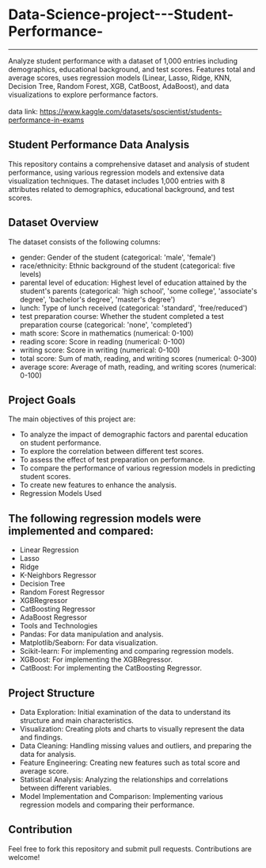 # Data-Science-project---Student-Performance-
***
Analyze student performance with a dataset of 1,000 entries including demographics, educational background, and test scores. Features total and average scores, uses regression models (Linear, Lasso, Ridge, KNN, Decision Tree, Random Forest, XGB, CatBoost, AdaBoost), and data visualizations to explore performance factors. <br><br>
data link: https://www.kaggle.com/datasets/spscientist/students-performance-in-exams


## Student Performance Data Analysis
This repository contains a comprehensive dataset and analysis of student performance, using various regression models and extensive data visualization techniques. The dataset includes 1,000 entries with 8 attributes related to demographics, educational background, and test scores.

## Dataset Overview
The dataset consists of the following columns:

* gender: Gender of the student (categorical: 'male', 'female')
* race/ethnicity: Ethnic background of the student (categorical: five levels)
* parental level of education: Highest level of education attained by the student's parents (categorical: 'high school', 'some college', 'associate's degree', 'bachelor's degree', 'master's degree')
* lunch: Type of lunch received (categorical: 'standard', 'free/reduced')
* test preparation course: Whether the student completed a test preparation course (categorical: 'none', 'completed')
* math score: Score in mathematics (numerical: 0-100)
* reading score: Score in reading (numerical: 0-100)
* writing score: Score in writing (numerical: 0-100)
* total score: Sum of math, reading, and writing scores (numerical: 0-300)
* average score: Average of math, reading, and writing scores (numerical: 0-100)

## Project Goals
The main objectives of this project are:

* To analyze the impact of demographic factors and parental education on student performance.
* To explore the correlation between different test scores.
* To assess the effect of test preparation on performance.
* To compare the performance of various regression models in predicting student scores.
* To create new features to enhance the analysis.
* Regression Models Used

## The following regression models were implemented and compared:

* Linear Regression
* Lasso
* Ridge
* K-Neighbors Regressor
* Decision Tree
* Random Forest Regressor
* XGBRegressor
* CatBoosting Regressor
* AdaBoost Regressor
* Tools and Technologies
* Pandas: For data manipulation and analysis.
* Matplotlib/Seaborn: For data visualization.
* Scikit-learn: For implementing and comparing regression models.
* XGBoost: For implementing the XGBRegressor.
* CatBoost: For implementing the CatBoosting Regressor.


## Project Structure
* Data Exploration: Initial examination of the data to understand its structure and main characteristics.
* Visualization: Creating plots and charts to visually represent the data and findings.
* Data Cleaning: Handling missing values and outliers, and preparing the data for analysis.
* Feature Engineering: Creating new features such as total score and average score.
* Statistical Analysis: Analyzing the relationships and correlations between different variables.
* Model Implementation and Comparison: Implementing various regression models and comparing their performance. 

## Contribution
Feel free to fork this repository and submit pull requests. Contributions are welcome!
